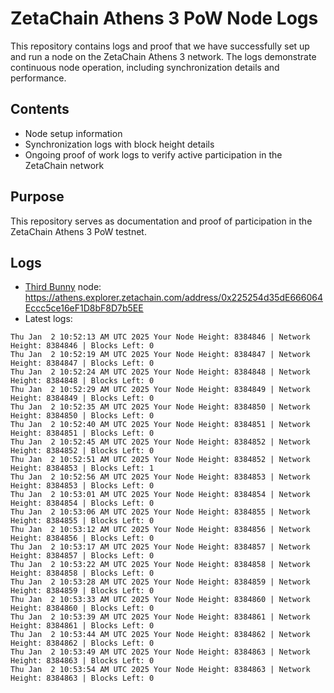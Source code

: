 # ZetaChain Athens 3 PoW Node Logs
This repository contains logs and proof that we have successfully set up and run a node on the ZetaChain Athens 3 network. The logs demonstrate continuous node operation, including synchronization details and performance.

## Contents
- Node setup information
- Synchronization logs with block height details
- Ongoing proof of work logs to verify active participation in the ZetaChain network

## Purpose
This repository serves as documentation and proof of participation in the ZetaChain Athens 3 PoW testnet.

## Logs

- [Third Bunny](https://thirdbunny.xyz/) node: https://athens.explorer.zetachain.com/address/0x225254d35dE666064Eccc5ce16eF1D8bF8D7b5EE
- Latest logs:
```
Thu Jan  2 10:52:13 AM UTC 2025 Your Node Height: 8384846 | Network Height: 8384846 | Blocks Left: 0
Thu Jan  2 10:52:19 AM UTC 2025 Your Node Height: 8384847 | Network Height: 8384847 | Blocks Left: 0
Thu Jan  2 10:52:24 AM UTC 2025 Your Node Height: 8384848 | Network Height: 8384848 | Blocks Left: 0
Thu Jan  2 10:52:29 AM UTC 2025 Your Node Height: 8384849 | Network Height: 8384849 | Blocks Left: 0
Thu Jan  2 10:52:35 AM UTC 2025 Your Node Height: 8384850 | Network Height: 8384850 | Blocks Left: 0
Thu Jan  2 10:52:40 AM UTC 2025 Your Node Height: 8384851 | Network Height: 8384851 | Blocks Left: 0
Thu Jan  2 10:52:45 AM UTC 2025 Your Node Height: 8384852 | Network Height: 8384852 | Blocks Left: 0
Thu Jan  2 10:52:51 AM UTC 2025 Your Node Height: 8384852 | Network Height: 8384853 | Blocks Left: 1
Thu Jan  2 10:52:56 AM UTC 2025 Your Node Height: 8384853 | Network Height: 8384853 | Blocks Left: 0
Thu Jan  2 10:53:01 AM UTC 2025 Your Node Height: 8384854 | Network Height: 8384854 | Blocks Left: 0
Thu Jan  2 10:53:06 AM UTC 2025 Your Node Height: 8384855 | Network Height: 8384855 | Blocks Left: 0
Thu Jan  2 10:53:12 AM UTC 2025 Your Node Height: 8384856 | Network Height: 8384856 | Blocks Left: 0
Thu Jan  2 10:53:17 AM UTC 2025 Your Node Height: 8384857 | Network Height: 8384857 | Blocks Left: 0
Thu Jan  2 10:53:22 AM UTC 2025 Your Node Height: 8384858 | Network Height: 8384858 | Blocks Left: 0
Thu Jan  2 10:53:28 AM UTC 2025 Your Node Height: 8384859 | Network Height: 8384859 | Blocks Left: 0
Thu Jan  2 10:53:33 AM UTC 2025 Your Node Height: 8384860 | Network Height: 8384860 | Blocks Left: 0
Thu Jan  2 10:53:39 AM UTC 2025 Your Node Height: 8384861 | Network Height: 8384861 | Blocks Left: 0
Thu Jan  2 10:53:44 AM UTC 2025 Your Node Height: 8384862 | Network Height: 8384862 | Blocks Left: 0
Thu Jan  2 10:53:49 AM UTC 2025 Your Node Height: 8384863 | Network Height: 8384863 | Blocks Left: 0
Thu Jan  2 10:53:54 AM UTC 2025 Your Node Height: 8384863 | Network Height: 8384863 | Blocks Left: 0
```
